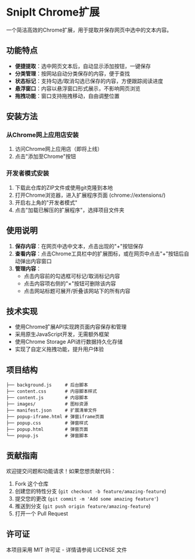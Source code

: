 # SnipIt Chrome扩展

一个简洁高效的Chrome扩展，用于提取并保存网页中选中的文本内容。

## 功能特点

- **便捷提取**：选中网页文本后，自动显示添加按钮，一键保存
- **分类管理**：按网站自动分类保存的内容，便于查找
- **状态标记**：支持勾选/取消勾选已保存的内容，方便跟踪阅读进度
- **悬浮窗口**：内容以悬浮窗口形式展示，不影响网页浏览
- **拖拽功能**：窗口支持拖拽移动，自由调整位置

## 安装方法

### 从Chrome网上应用店安装

1. 访问Chrome网上应用店（即将上线）
2. 点击"添加至Chrome"按钮

### 开发者模式安装

1. 下载此仓库的ZIP文件或使用git克隆到本地
2. 打开Chrome浏览器，进入扩展程序页面 (chrome://extensions/)
3. 开启右上角的"开发者模式"
4. 点击"加载已解压的扩展程序"，选择项目文件夹

## 使用说明

1. **保存内容**：在网页中选中文本，点击出现的"+"按钮保存
2. **查看内容**：点击Chrome工具栏中的扩展图标，或在网页中点击"+"按钮后自动弹出内容窗口
3. **管理内容**：
   - 点击内容前的勾选框可标记/取消标记内容
   - 点击内容项右侧的"×"按钮可删除该内容
   - 点击网站标题可展开/折叠该网站下的所有内容

## 技术实现

- 使用Chrome扩展API实现跨页面内容保存和管理
- 采用原生JavaScript开发，无需额外框架
- 使用Chrome Storage API进行数据持久化存储
- 实现了自定义拖拽功能，提升用户体验

## 项目结构

```
├── background.js     # 后台脚本
├── content.css       # 内容脚本样式
├── content.js        # 内容脚本
├── images/           # 图标资源
├── manifest.json     # 扩展清单文件
├── popup-iframe.html # 弹窗iframe页面
├── popup.css         # 弹窗样式
├── popup.html        # 弹窗页面
└── popup.js          # 弹窗脚本
```

## 贡献指南

欢迎提交问题和功能请求！如果您想贡献代码：

1. Fork 这个仓库
2. 创建您的特性分支 (`git checkout -b feature/amazing-feature`)
3. 提交您的更改 (`git commit -m 'Add some amazing feature'`)
4. 推送到分支 (`git push origin feature/amazing-feature`)
5. 打开一个 Pull Request

## 许可证

本项目采用 MIT 许可证 - 详情请参阅 LICENSE 文件